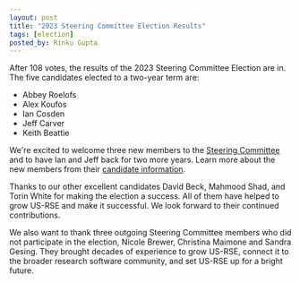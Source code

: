 ```yaml
---
layout: post
title: "2023 Steering Committee Election Results"
tags: [election]
posted_by: Rinku Gupta
---
```


After 108 votes, the results of the 2023 Steering Committee Election are in.  The five candidates elected to a two-year term are:

* Abbey Roelofs
* Alex Koufos
* Ian Cosden
* Jeff Carver
* Keith Beattie

We're excited to welcome three new members to the [Steering Committee](/about/steering-committee/) and to have Ian and Jeff back for two more years.  Learn more about the new members from their [candidate information](/2023-11-10-sc-candidates).

Thanks to our other excellent candidates David Beck, Mahmood Shad, and Torin White for making the election a success.  All of them have helped to grow US-RSE and make it successful.  We look forward to their continued contributions.  

We also want to thank three outgoing Steering Committee members who did not participate in the election, Nicole Brewer, Christina Maimone and Sandra Gesing.  They brought decades of experience to grow US-RSE, connect it to the broader research software community, and set US-RSE up for a bright future.  
